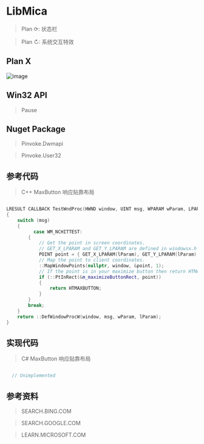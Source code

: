 # LibMica

> Plan ⟳: 状态栏

> Plan ↻: 系统交互特效

## Plan X

![image](https://user-images.githubusercontent.com/78424351/185796695-81eb8401-bc91-4dcd-b940-90eab628165d.png)

## Win32 API

> Pause

## Nuget Package

> Pinvoke.Dwmapi

> Pinvoke.User32

## 参考代码

> C++ MaxButton 响应贴靠布局

```C++

LRESULT CALLBACK TestWndProc(HWND window, UINT msg, WPARAM wParam, LPARAM lParam)
{
    switch (msg)
    {
          case WM_NCHITTEST:
        {
            // Get the point in screen coordinates.
            // GET_X_LPARAM and GET_Y_LPARAM are defined in windowsx.h
            POINT point = { GET_X_LPARAM(lParam), GET_Y_LPARAM(lParam) };
            // Map the point to client coordinates.
            ::MapWindowPoints(nullptr, window, &point, 1);
            // If the point is in your maximize button then return HTMAXBUTTON
            if (::PtInRect(&m_maximizeButtonRect, point))
            {
                return HTMAXBUTTON;
            }
        }
        break;
    }
    return ::DefWindowProcW(window, msg, wParam, lParam);
}

```
## 实现代码

> C# MaxButton 响应贴靠布局

```C#

  // Unimplemented

```

## 参考资料

> SEARCH.BING.COM

> SEARCH.GOOGLE.COM

> LEARN.MICROSOFT.COM
